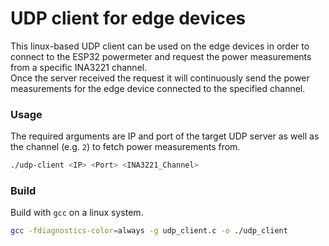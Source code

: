 # UDP client for edge devices
This linux-based UDP client can be used on the edge devices in order to connect to the ESP32 powermeter and request the power measurements from a specific INA3221 channel.<br>
Once the server received the request it will continuously send the power measurements for the edge device connected to the specified channel.

### Usage
The required arguments are IP and port of the target UDP server as well as the channel (e.g. `2`) to fetch power measurements from.
```bash
./udp-client <IP> <Port> <INA3221_Channel>
```

### Build
Build with `gcc` on a linux system.
```bash
gcc -fdiagnostics-color=always -g udp_client.c -o ./udp_client
```
